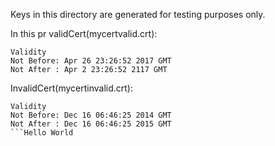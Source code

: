 Keys in this directory are generated for testing purposes only.

In this pr validCert(mycertvalid.crt):
```
Validity
Not Before: Apr 26 23:26:52 2017 GMT
Not After : Apr 2 23:26:52 2117 GMT
```



InvalidCert(mycertinvalid.crt):
```
Validity
Not Before: Dec 16 06:46:25 2014 GMT
Not After : Dec 16 06:46:25 2015 GMT
```Hello World
